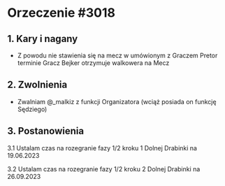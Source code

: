 # Orzeczenie #3018

## 1. Kary i nagany
 - Z powodu nie stawienia się na mecz w umówionym z Graczem Pretor terminie Gracz Bejker otrzymuje walkowera na Mecz
## 2. Zwolnienia
 - Zwalniam @_malkiz z funkcji Organizatora (wciąż posiada on funkcję Sędziego)
## 3. Postanowienia
3.1 Ustalam czas na rozegranie fazy 1/2 kroku 1 Dolnej Drabinki na 19.06.2023

3.2 Ustalam czas na rozegranie fazy 1/2 kroku 2 Dolnej Drabinki na 26.09.2023

